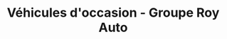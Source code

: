 ---
title: "Véhicules d'occasion - Groupe Roy Auto"
url: /victoriaville/vehicules-doccasion-groupe-roy-auto/
shop: Autohaus
---